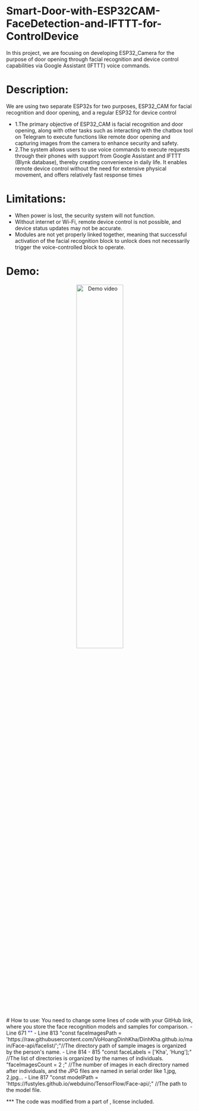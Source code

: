 # Smart-Door-with-ESP32CAM-FaceDetection-and-IFTTT-for-ControlDevice
In this project, we are focusing on developing ESP32_Camera for the purpose of door opening through facial recognition and device control capabilities via Google Assistant (IFTTT) voice commands.
# Description: 
We are using two separate ESP32s for two purposes, ESP32_CAM for facial recognition and door opening, and a regular ESP32 for device control
- 1.The primary objective of ESP32_CAM is facial recognition and door opening, along with other tasks such as interacting with the chatbox tool on Telegram to execute functions like remote door opening and capturing images from the camera to enhance security and safety.
- 2.The system allows users to use voice commands to execute requests through their phones with support from Google Assistant and IFTTT (Blynk database), thereby creating convenience in daily life. It enables remote device control without the need for extensive physical movement, and offers relatively fast response times
# Limitations: 
- When power is lost, the security system will not function.
- Without internet or Wi-Fi, remote device control is not possible, and device status updates may not be accurate.
- Modules are not yet properly linked together, meaning that successful activation of the facial recognition block to unlock does not necessarily trigger the voice-controlled block to operate.
# Demo:
<p align="center">
  <a href="https://www.youtube.com/watch?v=y_2RpiJP538">
    <img src="https://img.youtube.com/vi/y_2RpiJP538/0.jpg" alt="Demo video" width="50%">
  </a>
</p>
# How to use:
You need to change some lines of code with your GitHub link, where you store the face recognition models and samples for comparison.
- Line 671 <span style="color:blue;">"<script src='https:\/\/raw.githubusercontent.com/VoHoangDinhKha/DinhKha.github.io/main/Face-api/face-api.min.js'></script>"</span>
- Line 813 "const faceImagesPath = 'https://raw.githubusercontent.com/VoHoangDinhKha/DinhKha.github.io/main/Face-api/facelist/';"//The directory path of sample images is organized by the person's name.
- Line 814 - 815 "const faceLabels = ['Kha', 'Hung'];" //The list of directories is organized by the names of individuals.
 <br> "faceImagesCount = 2 ;" //The number of images in each directory named after individuals, and the JPG files are named in serial order like 1.jpg, 2.jpg...
- Line 817 "const modelPath = 'https://fustyles.github.io/webduino/TensorFlow/Face-api/;" //The path to the model file.

*** The code was modified from a part of , license included.
